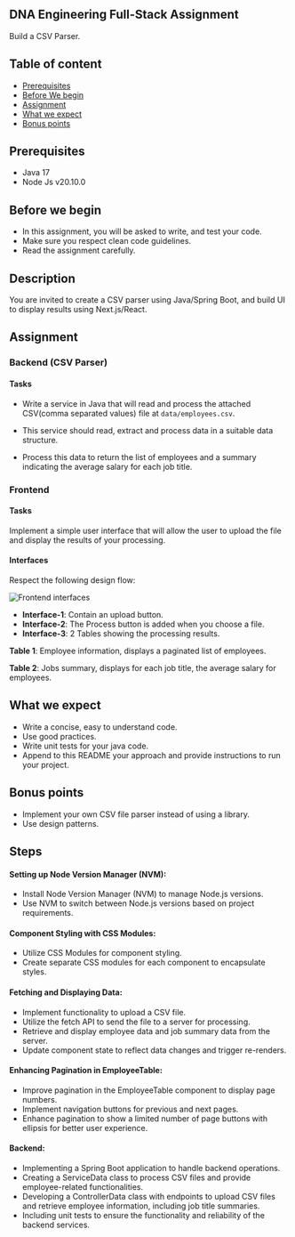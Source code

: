 ## DNA Engineering Full-Stack Assignment
Build a CSV Parser.

## Table of content
- [Prerequisites](#prerequisites)
- [Before We begin](#before-we-begin)
- [Assignment](#assignment)
- [What we expect](#what-we-expect)
- [Bonus points](#bonus-points)

## Prerequisites
- Java 17
- Node Js v20.10.0

## Before we begin
- In this assignment, you will be asked to write, and test your code.
- Make sure you respect clean code guidelines.
- Read the assignment carefully.

## Description
You are invited to create a CSV parser using Java/Spring Boot, and build UI to display results using Next.js/React.

## Assignment

### Backend (CSV Parser)

#### Tasks

- Write a service in Java that will read and process the attached CSV(comma separated values) file at `data/employees.csv`.

- This service should read, extract and process data in a suitable data structure.

- Process this data to return the list of employees and a summary indicating the average salary for each job title.

### Frontend

#### Tasks
Implement a simple user interface that will allow the user to upload the file and display the results of your processing.

#### Interfaces

Respect the following design flow:

![Frontend interfaces](./static/interfaces.png)

- **Interface-1**: Contain an upload button.
- **Interface-2**: The Process button is added when you choose a file.
- **Interface-3**: 2 Tables showing the processing results.

**Table 1**: Employee information, displays a paginated list of employees.

**Table 2**: Jobs summary, displays for each job title, the average salary for employees.

## What we expect
- Write a concise, easy to understand code.
- Use good practices.
- Write unit tests for your java code.
- Append to this README your approach and provide instructions to run your project.

## Bonus points
- Implement your own CSV file parser instead of using a library.
- Use design patterns.

## Steps


#### Setting up Node Version Manager (NVM):

- Install Node Version Manager (NVM) to manage Node.js versions.
- Use NVM to switch between Node.js versions based on project requirements.

#### Component Styling with CSS Modules:
- Utilize CSS Modules for component styling.
- Create separate CSS modules for each component to encapsulate styles.
#### Fetching and Displaying Data:

- Implement functionality to upload a CSV file.
- Utilize the fetch API to send the file to a server for processing.
- Retrieve and display employee data and job summary data from the server.
- Update component state to reflect data changes and trigger re-renders.

#### Enhancing Pagination in EmployeeTable:

- Improve pagination in the EmployeeTable component to display page numbers.
- Implement navigation buttons for previous and next pages.
- Enhance pagination to show a limited number of page buttons with ellipsis for better user experience.

#### Backend:
- Implementing a Spring Boot application to handle backend operations.
- Creating a ServiceData class to process CSV files and provide employee-related functionalities.
- Developing a ControllerData class with endpoints to upload CSV files and retrieve employee information, including job title summaries.
- Including unit tests to ensure the functionality and reliability of the backend services.